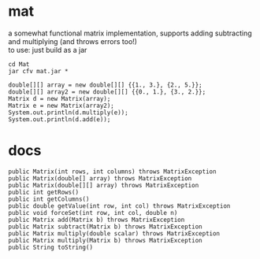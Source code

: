 
# mat

a somewhat functional matrix implementation, supports adding subtracting and multiplying (and throws errors too!)\
to use: just build as a jar
```
cd Mat
jar cfv mat.jar *
```
```
double[][] array = new double[][] {{1., 3.}, {2., 5.}};
double[][] array2 = new double[][] {{0., 1.}, {3., 2.}};
Matrix d = new Matrix(array);
Matrix e = new Matrix(array2);
System.out.println(d.multiply(e));
System.out.println(d.add(e));
```
# docs
`public Matrix(int rows, int columns) throws MatrixException`\
`public Matrix(double[] array) throws MatrixException`\
`public Matrix(double[][] array) throws MatrixException`\
`public int getRows()`\
`public int getColumns()`\
`public double getValue(int row, int col) throws MatrixException`\
`public void forceSet(int row, int col, double n)`\
`public Matrix add(Matrix b) throws MatrixException`\
`public Matrix subtract(Matrix b) throws MatrixException`\
`public Matrix multiply(double scalar) throws MatrixException`\
`public Matrix multiply(Matrix b) throws MatrixException`\
`public String toString()`
